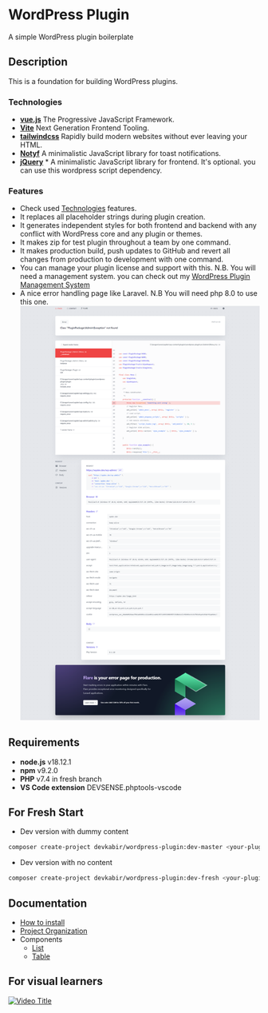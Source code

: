 # WordPress Plugin

A simple WordPress plugin boilerplate

## Description

This is a foundation for building WordPress plugins.

### Technologies

- [**vue.js**](https://vuejs.org/) The Progressive JavaScript Framework.
- [**Vite**](https://vitejs.dev/) Next Generation Frontend Tooling.
- [**tailwindcss**](https://tailwindcss.com/) Rapidly build modern websites without ever leaving your HTML.
- [**Notyf**](https://github.com/caroso1222/notyf) A minimalistic JavaScript library for toast notifications.
- [**jQuery**](https://jquery.com/) \* A minimalistic JavaScript library for frontend. It's optional. you can use this wordpress script dependency.

### Features

- Check used [Technologies](#technologies) features.
- It replaces all placeholder strings during plugin creation.
- It generates independent styles for both frontend and backend with any conflict with WordPress core and any plugin or themes.
- It makes zip for test plugin throughout a team by one command.
- It makes production build, push updates to GitHub and revert all changes from production to development with one command.
- You can manage your plugin license and support with this. N.B. You will need a management system. you can check out my [WordPress Plugin Management System](https://github.com/devkabir/wordpress-plugin-management-system)
- A nice error handling page like Laravel. N.B You will need php 8.0 to use this one.
  ![](./debugger.png)

## Requirements

- **node.js** v18.12.1
- **npm** v9.2.0
- **PHP** v7.4 in fresh branch
- **VS Code extension** DEVSENSE.phptools-vscode

## For Fresh Start

- Dev version with dummy content

```bash
composer create-project devkabir/wordpress-plugin:dev-master <your-plugin-name>
```

- Dev version with no content

```bash
composer create-project devkabir/wordpress-plugin:dev-fresh <your-plugin-name>
```

## Documentation

- [How to install](https://github.com/devkabir/wordpress-plugin/wiki#how-to-install)
- [Project Organization](https://github.com/devkabir/wordpress-plugin/wiki#project-organization)
- Components
  - [List](https://github.com/devkabir/wordpress-plugin/wiki/DataList)
  - [Table](https://github.com/devkabir/wordpress-plugin/wiki/DataTable)

## For visual learners

[![Video Title](https://img.youtube.com/vi/ZXu4Y2Wt3-k/0.jpg)](https://www.youtube.com/watch?v=ZXu4Y2Wt3-k)
